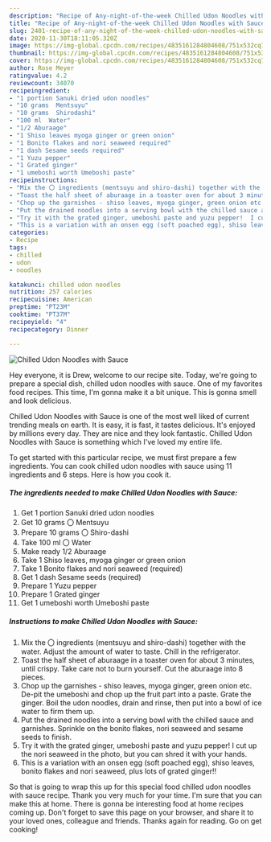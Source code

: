 ```yaml
---
description: "Recipe of Any-night-of-the-week Chilled Udon Noodles with Sauce"
title: "Recipe of Any-night-of-the-week Chilled Udon Noodles with Sauce"
slug: 2401-recipe-of-any-night-of-the-week-chilled-udon-noodles-with-sauce
date: 2020-11-30T18:11:05.320Z
image: https://img-global.cpcdn.com/recipes/4835161284804608/751x532cq70/chilled-udon-noodles-with-sauce-recipe-main-photo.jpg
thumbnail: https://img-global.cpcdn.com/recipes/4835161284804608/751x532cq70/chilled-udon-noodles-with-sauce-recipe-main-photo.jpg
cover: https://img-global.cpcdn.com/recipes/4835161284804608/751x532cq70/chilled-udon-noodles-with-sauce-recipe-main-photo.jpg
author: Rose Meyer
ratingvalue: 4.2
reviewcount: 34070
recipeingredient:
- "1 portion Sanuki dried udon noodles"
- "10 grams  Mentsuyu"
- "10 grams  Shirodashi"
- "100 ml  Water"
- "1/2 Aburaage"
- "1 Shiso leaves myoga ginger or green onion"
- "1 Bonito flakes and nori seaweed required"
- "1 dash Sesame seeds required"
- "1 Yuzu pepper"
- "1 Grated ginger"
- "1 umeboshi worth Umeboshi paste"
recipeinstructions:
- "Mix the 〇 ingredients (mentsuyu and shiro-dashi) together with the water.  Adjust the amount of water to taste. Chill in the refrigerator."
- "Toast the half sheet of aburaage in a toaster oven for about 3 minutes, until crispy. Take care not to burn yourself. Cut the aburaage into 8 pieces."
- "Chop up the garnishes - shiso leaves, myoga ginger, green onion etc. De-pit the umeboshi and chop up the fruit part into a paste. Grate the ginger.  Boil the udon noodles, drain and rinse, then put into a bowl of ice water to firm them up."
- "Put the drained noodles into a serving bowl with the chilled sauce and garnishes. Sprinkle on the bonito flakes, nori seaweed and sesame seeds to finish."
- "Try it with the grated ginger, umeboshi paste and yuzu pepper!  I cut up the nori seaweed in the photo, but you can shred it with your hands."
- "This is a variation with an onsen egg (soft poached egg), shiso leaves, bonito flakes and nori seaweed, plus lots of grated ginger!!"
categories:
- Recipe
tags:
- chilled
- udon
- noodles

katakunci: chilled udon noodles 
nutrition: 257 calories
recipecuisine: American
preptime: "PT23M"
cooktime: "PT37M"
recipeyield: "4"
recipecategory: Dinner

---
```



![Chilled Udon Noodles with Sauce](https://img-global.cpcdn.com/recipes/4835161284804608/751x532cq70/chilled-udon-noodles-with-sauce-recipe-main-photo.jpg)

Hey everyone, it is Drew, welcome to our recipe site. Today, we're going to prepare a special dish, chilled udon noodles with sauce. One of my favorites food recipes. This time, I'm gonna make it a bit unique. This is gonna smell and look delicious.

Chilled Udon Noodles with Sauce is one of the most well liked of current trending meals on earth. It is easy, it is fast, it tastes delicious. It's enjoyed by millions every day. They are nice and they look fantastic. Chilled Udon Noodles with Sauce is something which I've loved my entire life.




To get started with this particular recipe, we must first prepare a few ingredients. You can cook chilled udon noodles with sauce using 11 ingredients and 6 steps. Here is how you cook it.

<!--inarticleads1-->

##### The ingredients needed to make Chilled Udon Noodles with Sauce:

1. Get 1 portion Sanuki dried udon noodles
1. Get 10 grams 〇 Mentsuyu
1. Prepare 10 grams 〇 Shiro-dashi
1. Take 100 ml 〇 Water
1. Make ready 1/2 Aburaage
1. Take 1 Shiso leaves, myoga ginger or green onion
1. Take 1 Bonito flakes and nori seaweed (required)
1. Get 1 dash Sesame seeds (required)
1. Prepare 1 Yuzu pepper
1. Prepare 1 Grated ginger
1. Get 1 umeboshi worth Umeboshi paste




<!--inarticleads2-->

##### Instructions to make Chilled Udon Noodles with Sauce:

1. Mix the 〇 ingredients (mentsuyu and shiro-dashi) together with the water.  Adjust the amount of water to taste. Chill in the refrigerator.
1. Toast the half sheet of aburaage in a toaster oven for about 3 minutes, until crispy. Take care not to burn yourself. Cut the aburaage into 8 pieces.
1. Chop up the garnishes - shiso leaves, myoga ginger, green onion etc. De-pit the umeboshi and chop up the fruit part into a paste. Grate the ginger.  Boil the udon noodles, drain and rinse, then put into a bowl of ice water to firm them up.
1. Put the drained noodles into a serving bowl with the chilled sauce and garnishes. Sprinkle on the bonito flakes, nori seaweed and sesame seeds to finish.
1. Try it with the grated ginger, umeboshi paste and yuzu pepper!  I cut up the nori seaweed in the photo, but you can shred it with your hands.
1. This is a variation with an onsen egg (soft poached egg), shiso leaves, bonito flakes and nori seaweed, plus lots of grated ginger!!




So that is going to wrap this up for this special food chilled udon noodles with sauce recipe. Thank you very much for your time. I'm sure that you can make this at home. There is gonna be interesting food at home recipes coming up. Don't forget to save this page on your browser, and share it to your loved ones, colleague and friends. Thanks again for reading. Go on get cooking!
